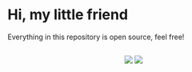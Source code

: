 # Hi, my little friend

Everything in this repository is open source, feel free!

##

<div align="center">
  <img src="https://github-readme-stats.vercel.app/api?username=Carmofrasao&layout=compact&show_icons=true&include_all_commits=true&theme=transparent" />

  <img src="https://github-readme-stats.vercel.app/api/top-langs/?username=Carmofrasao&layout=compact&langs_count=8&theme=transparent"/>
</div>

